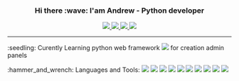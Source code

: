 <div align=center>
  <h3 align=center>Hi there :wave: I'am Andrew - Python developer</h3>
  <a href="https://github.com/Ninnjah">
    <img src="https://img.shields.io/badge/github-000000?style=FLAT&logo=GITHUB&logoColor=white">
    <img src="https://img.shields.io/github/followers/ninnjah?style=social">
    <img src="https://img.shields.io/badge/OpenSource%20%E2%9D%A4%EF%B8%8F-black?style=FLAT&logo=love&logoColor=white">
    <img src="https://img.shields.io/badge/Bot%20Developer-black?style=FLAT&logo=telegram&logoColor=white">
  </a>
</div>

---

<div>
  <p>:seedling: Curently Learning python web framework <img src="https://img.shields.io/badge/Flask-black?style=FLAT&logo=flask&logoColor=white"> for creation admin panels</p>
  <p>:hammer_and_wrench: Languages and Tools:
    <img src="https://img.shields.io/badge/PYTHON-black?style=FLAT&logo=python&logoColor=306998">
    <img src="https://img.shields.io/badge/heroku-black?style=FLAT&logo=heroku&logoColor=6762a6">
    <img src="https://img.shields.io/badge/git-black?style=FLAT&logo=git&logoColor=f1502f">
    <img src="https://img.shields.io/badge/PostgreSQL-black?style=FLAT&logo=postgresql&logoColor=316192">
    <img src="https://img.shields.io/badge/Linux-black?style=FLAT&logo=linux&logoColor=white">
    <img src="https://img.shields.io/badge/AioHTTP-black?style=FLAT&logo=aiohttp&logoColor=285BB5">
    <img src="https://img.shields.io/badge/PyCharm-black?style=FLAT&logo=pycharm&logoColor=2DD783">
    <img src="https://img.shields.io/badge/redis-black?style=FLAT&logo=redis&logoColor=D82C20">
    <img src="https://img.shields.io/badge/Markdown-black?style=FLAT&logo=markdown&logoColor=white">
    <img src="https://img.shields.io/badge/TelegramAPI-black?style=FLAT&logo=telegram&logoColor=white">
</p>
